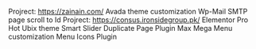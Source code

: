 Projrect: https://zainain.com/
  Avada theme customization
  Wp-Mail SMTP
  page scroll to Id
Projrect: https://consus.ironsidegroup.pk/
  Elementor Pro
  Hot Ubix theme
  Smart Slider
  Duplicate Page Plugin
  Max Mega Menu customization
  Menu Icons Plugin

